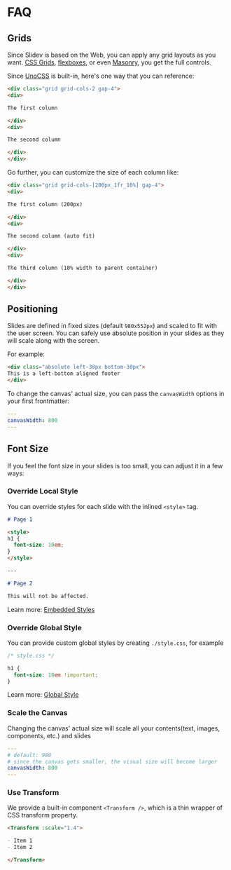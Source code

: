 # FAQ

## Grids

Since Slidev is based on the Web, you can apply any grid layouts as you want. [CSS Grids](https://css-tricks.com/snippets/css/complete-guide-grid/), [flexboxes](https://css-tricks.com/snippets/css/a-guide-to-flexbox/), or even [Masonry](https://css-tricks.com/native-css-masonry-layout-in-css-grid/), you get the full controls.

Since [UnoCSS](https://unocss.dev/) is built-in, here's one way that you can reference:

```html
<div class="grid grid-cols-2 gap-4">
<div>

The first column

</div>
<div>

The second column

</div>
</div>
```

Go further, you can customize the size of each column like:

```html
<div class="grid grid-cols-[200px_1fr_10%] gap-4">
<div>

The first column (200px)

</div>
<div>

The second column (auto fit)

</div>
<div>

The third column (10% width to parent container)

</div>
</div>
```

## Positioning

Slides are defined in fixed sizes (default `980x552px`) and scaled to fit with the user screen. You can safely use absolute position in your slides as they will scale along with the screen.

For example:

```html
<div class="absolute left-30px bottom-30px">
This is a left-bottom aligned footer
</div>
```

To change the canvas' actual size, you can pass the `canvasWidth` options in your first frontmatter:

```yaml
---
canvasWidth: 800
---
```

## Font Size

If you feel the font size in your slides is too small, you can adjust it in a few ways:

### Override Local Style

You can override styles for each slide with the inlined `<style>` tag.

```md
# Page 1

<style>
h1 {
  font-size: 10em;
}
</style>

---

# Page 2

This will not be affected.
```

Learn more: [Embedded Styles](/guide/syntax.html#embedded-styles)

### Override Global Style

You can provide custom global styles by creating `./style.css`, for example

```css
/* style.css */

h1 {
  font-size: 10em !important;
}
```

Learn more: [Global Style](/custom/directory-structure.html#style)

### Scale the Canvas

Changing the canvas' actual size will scale all your contents(text, images, components, etc.) and slides

```yaml
---
# default: 980
# since the canvas gets smaller, the visual size will become larger
canvasWidth: 800
---
```

### Use Transform

We provide a built-in component `<Transform />`, which is a thin wrapper of CSS transform property.

```md
<Transform :scale="1.4">

- Item 1
- Item 2

</Transform>
```
